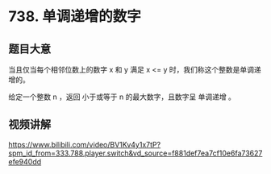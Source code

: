# 738. 单调递增的数字

## 题目大意
当且仅当每个相邻位数上的数字 x 和 y 满足 x <= y 时，我们称这个整数是单调递增的。

给定一个整数 n ，返回 小于或等于 n 的最大数字，且数字呈 单调递增 。

## 视频讲解
https://www.bilibili.com/video/BV1Kv4y1x7tP?spm_id_from=333.788.player.switch&vd_source=f881def7ea7cf10e6fa73627efe940dd
